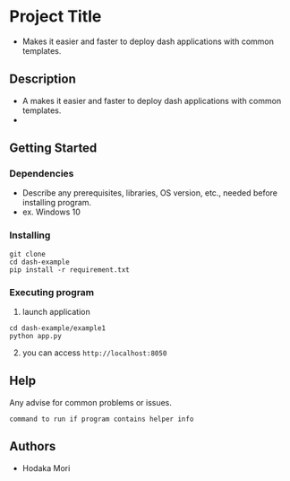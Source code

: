 # Project Title

- Makes it easier and faster to deploy dash applications with common templates.

## Description

- A makes it easier and faster to deploy dash applications with common templates.
- 

## Getting Started

### Dependencies

* Describe any prerequisites, libraries, OS version, etc., needed before installing program.
* ex. Windows 10

### Installing

```
git clone 
cd dash-example
pip install -r requirement.txt
```

### Executing program
1. launch application
```
cd dash-example/example1
python app.py
```

2. you can access ``http://localhost:8050``

## Help

Any advise for common problems or issues.
```
command to run if program contains helper info
```

## Authors

- Hodaka Mori
